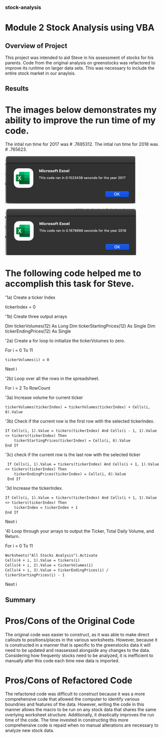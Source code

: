 ### stock-analysis
# Module 2 Stock Analysis using VBA

## Overview of Project
This project was intended to aid Steve in his assessment of stocks for his parents. Code from the original analysis on greenstocks was refactored to improve its runtime on larger data sets. This was necessary to include the entire stock market in our anaylsis.

## Results

# The images below demonstrates my ability to improve the run time of my code.
The intial run time for 2017 was # .7695312.
The intial run time for 2018 was # .765623.

![VBA_Challenge_2017.png](resources/VBA_Challenge_2017.png)

![VBA_Challenge_2018.png](resources/VBA_Challenge_2018.png)

# The following code helped me to accomplish this task for Steve.

'1a) Create a ticker Index

tickerIndex = 0

'1b) Create three output arrays

Dim tickerVolumes(12) As Long
Dim tickerStartingPrices(12) As Single
Dim tickerEndingPrices(12) As Single

'2a) Create a for loop to initialize the tickerVolumes to zero.

For i = 0 To 11
    
    tickerVolumes(i) = 0
    
Next i

'2b) Loop over all the rows in the spreadsheet.

For i = 2 To RowCount

  '3a) Increase volume for current ticker
  
    tickerVolumes(tickerIndex) = tickerVolumes(tickerIndex) + Cells(i, 8).Value
    
  '3b) Check if the current row is the first row with the selected tickerIndex.
    
    If Cells(i, 1).Value = tickers(tickerIndex) And Cells(i - 1, 1).Value <> tickers(tickerIndex) Then
        tickerStartingPrices(tickerIndex) = Cells(i, 6).Value
    End If
    
  '3c) check if the current row is the last row with the selected ticker
    
     If Cells(i, 1).Value = tickers(tickerIndex) And Cells(i + 1, 1).Value <> tickers(tickerIndex) Then
        tickerEndingPrices(tickerIndex) = Cells(i, 6).Value
     End If

  '3d Increase the tickerIndex.

    If Cells(i, 1).Value = tickers(tickerIndex) And Cells(i + 1, 1).Value <> tickers(tickerIndex) Then
        tickerIndex = tickerIndex + 1
    End If
        

Next i

'4) Loop through your arrays to output the Ticker, Total Daily Volume, and Return.
 
 For i = 0 To 11
 
    Worksheets("All Stocks Analysis").Activate
    Cells(4 + i, 1).Value = tickers(i)
    Cells(4 + i, 2).Value = tickerVolumes(i)
    Cells(4 + i, 3).Value = tickerEndingPrices(i) / tickerStartingPrices(i) - 1
    
Next i

## Summary

# Pros/Cons of the Original Code
The original code was easier to construct, as it was able to make direct callouts to positions/places in the various worksheets. However, because it is constructed in a manner that is specific to the greenstocks data it will need to be updated and reassessed alongside any changes to the data. Considering how frequenty stocks need to be analyzed, it is inefficient to manually alter this code each time new data is imported.

# Pros/Cons of Refactored Code
The refactored code was difficult to construct because it was a more comprehensive code that allowed the computer to identify various boundries and features of the data. However, writing the code in this manner allows the macro to be run on any stock data that shares the same overlying worksheet structure. Additionally, it drastically improves the run time of the code. The time invested in constructing this more comprehensive code is repaid when no manual alterations are necessary to analyze new stock data. 
